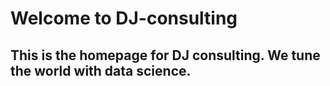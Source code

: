 # Welcome to DJ-consulting

## This is the homepage for DJ consulting. We tune the world with data science. 
